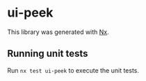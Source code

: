 # ui-peek

This library was generated with [Nx](https://nx.dev).

## Running unit tests

Run `nx test ui-peek` to execute the unit tests.
